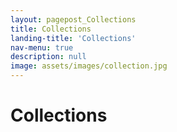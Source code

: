 ```yaml
---
layout: pagepost_Collections
title: Collections
landing-title: 'Collections'
nav-menu: true
description: null
image: assets/images/collection.jpg
---
```


<h1>Collections</h1>
